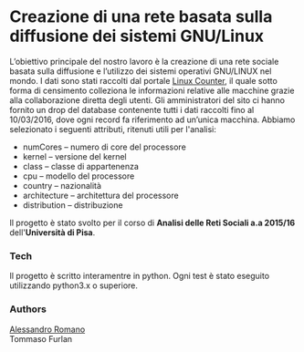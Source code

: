 # Creazione di una rete basata sulla diffusione dei sistemi GNU/Linux

 L’obiettivo principale del nostro lavoro è la creazione di una rete sociale basata sulla diffusione e l’utilizzo dei sistemi operativi GNU/LINUX nel mondo. I dati sono stati raccolti dal portale [Linux Counter], il quale sotto forma di censimento colleziona le informazioni relative alle macchine grazie alla collaborazione diretta degli utenti.
Gli amministratori del sito ci hanno fornito un drop del database contenente tutti i dati raccolti fino al 10/03/2016, dove ogni record fa riferimento ad un’unica macchina. Abbiamo selezionato i seguenti attributi, ritenuti utili per l'analisi:
- numCores – numero di core del processore
- kernel – versione del kernel
- class – classe di appartenenza
- cpu – modello del processore
- country – nazionalità
- architecture – architettura del processore
- distribution – distribuzione

Il progetto è stato svolto per il corso di **Analisi delle Reti Sociali a.a 2015/16** dell'**Università di Pisa**.

### Tech
Il progetto è scritto interamentre in python. Ogni test è stato eseguito utilizzando python3.x o superiore.

### Authors
[Alessandro Romano]  
Tommaso Furlan

[Linux Counter]: <http://linuxcounter.net/>
[Alessandro Romano]: mailto:alessandro.romano@linux.com
